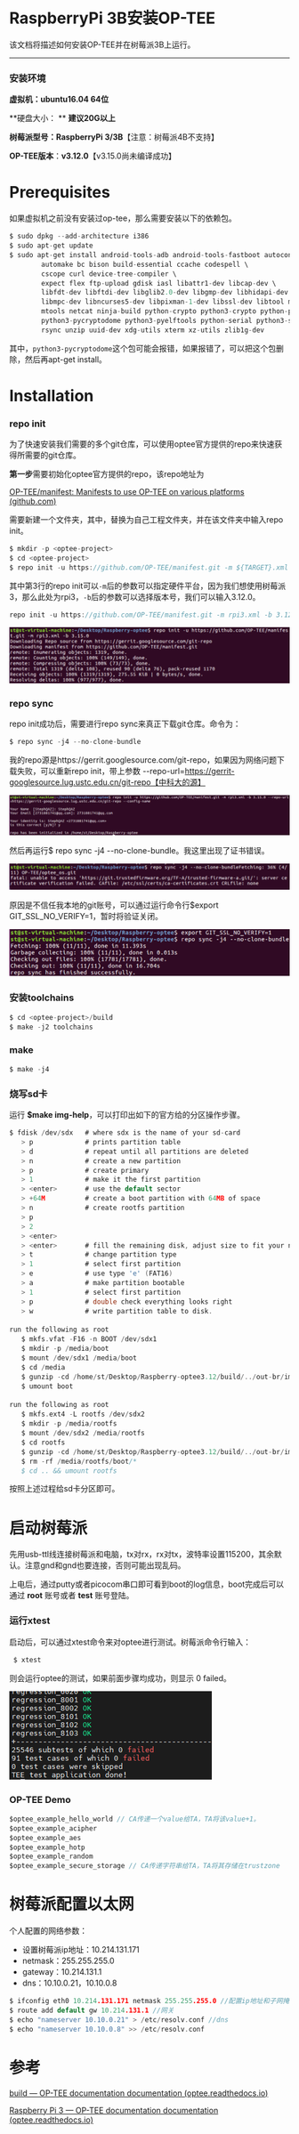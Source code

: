 # RaspberryPi 3B安装OP-TEE

该文档将描述如何安装OP-TEE并在树莓派3B上运行。

------

### 安装环境

**虚拟机：ubuntu16.04 64位**

**硬盘大小： ** **建议20G以上**

**树莓派型号：RaspberryPi 3/3B**【注意：树莓派4B不支持】

**OP-TEE版本**：**v3.12.0**【v3.15.0尚未编译成功】

# Prerequisites

如果虚拟机之前没有安装过op-tee，那么需要安装以下的依赖包。

```C
$ sudo dpkg --add-architecture i386
$ sudo apt-get update
$ sudo apt-get install android-tools-adb android-tools-fastboot autoconf \
        automake bc bison build-essential ccache codespell \
        cscope curl device-tree-compiler \
        expect flex ftp-upload gdisk iasl libattr1-dev libcap-dev \
        libfdt-dev libftdi-dev libglib2.0-dev libgmp-dev libhidapi-dev \
        libmpc-dev libncurses5-dev libpixman-1-dev libssl-dev libtool make \
        mtools netcat ninja-build python-crypto python3-crypto python-pyelftools \
        python3-pycryptodome python3-pyelftools python-serial python3-serial \
        rsync unzip uuid-dev xdg-utils xterm xz-utils zlib1g-dev
```

其中，`python3-pycryptodome`这个包可能会报错，如果报错了，可以把这个包删除，然后再apt-get install。

# Installation

### repo init

为了快速安装我们需要的多个git仓库，可以使用optee官方提供的repo来快速获得所需要的git仓库。

**第一步**需要初始化optee官方提供的repo，该repo地址为

[OP-TEE/manifest: Manifests to use OP-TEE on various platforms (github.com)](https://github.com/OP-TEE/manifest)

需要新建一个文件夹，其中，<optee-project>替换为自己工程文件夹，并在该文件夹中输入repo init。

```C
$ mkdir -p <optee-project>
$ cd <optee-project>
$ repo init -u https://github.com/OP-TEE/manifest.git -m ${TARGET}.xml [-b ${BRANCH}] 
```

其中第3行的repo init可以`-m`后的参数可以指定硬件平台，因为我们想使用树莓派3，那么此处为rpi3，`-b`后的参数可以选择版本号，我们可以输入3.12.0。

```C
repo init -u https://github.com/OP-TEE/manifest.git -m rpi3.xml -b 3.12.0 
```

![repo_init](README/repo_init-16393957760491.png)

### repo sync

repo init成功后，需要进行repo sync来真正下载git仓库。命令为：

```C
$ repo sync -j4 --no-clone-bundle
```

我的repo源是https://gerrit.googlesource.com/git-repo，如果因为网络问题下载失败，可以重新repo init，带上参数 --repo-url=https://gerrit-googlesource.lug.ustc.edu.cn/git-repo【中科大的源】

![repo_sync1](README/repo_sync1.png)

然后再运行$ repo sync -j4 --no-clone-bundle。我这里出现了证书错误。

![repo_sync2](README/repo_sync2.png)

原因是不信任我本地的git账号，可以通过运行命令行$export GIT_SSL_NO_VERIFY=1，暂时将验证关闭。

![repo_sync3](README/repo_sync3.png)

### 安装toolchains

```C
$ cd <optee-project>/build
$ make -j2 toolchains
```

### make

```C
$ make -j4
```

### 烧写sd卡

运行 **$make img-help**，可以打印出如下的官方给的分区操作步骤。

```C
$ fdisk /dev/sdx   # where sdx is the name of your sd-card
   > p             # prints partition table
   > d             # repeat until all partitions are deleted
   > n             # create a new partition
   > p             # create primary
   > 1             # make it the first partition
   > <enter>       # use the default sector
   > +64M          # create a boot partition with 64MB of space
   > n             # create rootfs partition
   > p
   > 2
   > <enter>
   > <enter>       # fill the remaining disk, adjust size to fit your needs
   > t             # change partition type
   > 1             # select first partition
   > e             # use type 'e' (FAT16)
   > a             # make partition bootable
   > 1             # select first partition
   > p             # double check everything looks right
   > w             # write partition table to disk.

run the following as root
   $ mkfs.vfat -F16 -n BOOT /dev/sdx1
   $ mkdir -p /media/boot
   $ mount /dev/sdx1 /media/boot
   $ cd /media
   $ gunzip -cd /home/st/Desktop/Raspberry-optee3.12/build/../out-br/images/rootfs.cpio.gz | sudo cpio -idmv "boot/*"
   $ umount boot

run the following as root
   $ mkfs.ext4 -L rootfs /dev/sdx2
   $ mkdir -p /media/rootfs
   $ mount /dev/sdx2 /media/rootfs
   $ cd rootfs
   $ gunzip -cd /home/st/Desktop/Raspberry-optee3.12/build/../out-br/images/rootfs.cpio.gz | sudo cpio -idmv
   $ rm -rf /media/rootfs/boot/*
   $ cd .. && umount rootfs
```

按照上述过程给sd卡分区即可。

# 启动树莓派

先用usb-ttl线连接树莓派和电脑，tx对rx，rx对tx，波特率设置115200，其余默认。注意gnd和gnd也要连接，否则可能出现乱码。

上电后，通过putty或者picocom串口即可看到boot的log信息，boot完成后可以通过 **root** 账号或者 **test** 账号登陆。

### 运行xtest

启动后，可以通过xtest命令来对optee进行测试。树莓派命令行输入：

```c
 $ xtest
```

则会运行optee的测试，如果前面步骤均成功，则显示 0 failed。

![xtest](README/xtest.png)

### OP-TEE Demo

```c
$optee_example_hello_world // CA传递一个value给TA，TA将该value+1。
$optee_example_acipher         
$optee_example_aes             
$optee_example_hotp  
$optee_example_random
$optee_example_secure_storage // CA传递字符串给TA，TA将其存储在trustzone
```

# 树莓派配置以太网

个人配置的网络参数：

+ 设置树莓派ip地址：10.214.131.171
+ netmask：255.255.255.0
+ gateway：10.214.131.1
+ dns：10.10.0.21，10.10.0.8

```c
$ ifconfig eth0 10.214.131.171 netmask 255.255.255.0 //配置ip地址和子网掩码
$ route add default gw 10.214.131.1 //网关
$ echo "nameserver 10.10.0.21" > /etc/resolv.conf //dns
$ echo "nameserver 10.10.0.8" >> /etc/resolv.conf
```



# 参考

[build — OP-TEE documentation documentation (optee.readthedocs.io)](https://optee.readthedocs.io/en/3.15.0/building/gits/build.html#build)

[Raspberry Pi 3 — OP-TEE documentation documentation (optee.readthedocs.io)](https://optee.readthedocs.io/en/3.12.0/building/devices/rpi3.html)
